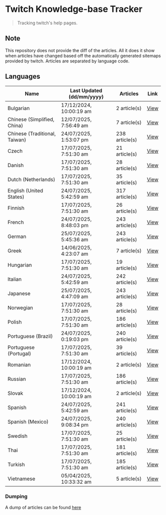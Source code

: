 # Twitch Knowledge-base Tracker
> Tracking twitch's help pages. 

## Note
This repository does not provide the diff of the articles. All it does it show when articles have changed based
off the automatically generated sitemaps provided by twitch. Articles are separated by language code.

## Languages

| Name                          | Last Updated (dd/mm/yyyy) | Articles       | Link                   |
|-------------------------------|---------------------------|----------------|------------------------|
| Bulgarian                     | 17/12/2024, 10:00:19 am   | 2 article(s)   | [View](docs/bg.md)     |
| Chinese (Simplified, China)   | 12/07/2025, 7:56:49 am    | 7 article(s)   | [View](docs/zh_CN.md)  |
| Chinese (Traditional, Taiwan) | 24/07/2025, 1:53:07 pm    | 238 article(s) | [View](docs/zh_TW.md)  |
| Czech                         | 17/07/2025, 7:51:30 am    | 21 article(s)  | [View](docs/cs.md)     |
| Danish                        | 17/07/2025, 7:51:30 am    | 28 article(s)  | [View](docs/da.md)     |
| Dutch (Netherlands)           | 17/07/2025, 7:51:30 am    | 35 article(s)  | [View](docs/nl_NL.md)  |
| English (United States)       | 24/07/2025, 5:42:59 am    | 317 article(s) | [View](docs/en_US.md)  |
| Finnish                       | 17/07/2025, 7:51:30 am    | 26 article(s)  | [View](docs/fi.md)     |
| French                        | 24/07/2025, 8:48:03 pm    | 243 article(s) | [View](docs/fr.md)     |
| German                        | 25/07/2025, 5:45:36 am    | 243 article(s) | [View](docs/de.md)     |
| Greek                         | 14/06/2025, 4:23:07 am    | 7 article(s)   | [View](docs/el.md)     |
| Hungarian                     | 17/07/2025, 7:51:30 am    | 19 article(s)  | [View](docs/hu.md)     |
| Italian                       | 24/07/2025, 5:42:59 am    | 242 article(s) | [View](docs/it.md)     |
| Japanese                      | 25/07/2025, 4:47:09 am    | 243 article(s) | [View](docs/ja.md)     |
| Norwegian                     | 17/07/2025, 7:51:30 am    | 28 article(s)  | [View](docs/no.md)     |
| Polish                        | 17/07/2025, 7:51:30 am    | 186 article(s) | [View](docs/pl.md)     |
| Portuguese (Brazil)           | 24/07/2025, 0:19:03 pm    | 240 article(s) | [View](docs/pt_BR.md)  |
| Portuguese (Portugal)         | 17/07/2025, 7:51:30 am    | 39 article(s)  | [View](docs/pt_PT.md)  |
| Romanian                      | 17/12/2024, 10:00:19 am   | 2 article(s)   | [View](docs/ro.md)     |
| Russian                       | 17/07/2025, 7:51:30 am    | 186 article(s) | [View](docs/ru.md)     |
| Slovak                        | 17/12/2024, 10:00:19 am   | 2 article(s)   | [View](docs/sk.md)     |
| Spanish                       | 24/07/2025, 5:42:59 am    | 241 article(s) | [View](docs/es.md)     |
| Spanish (Mexico)              | 24/07/2025, 9:08:34 pm    | 240 article(s) | [View](docs/es_MX.md)  |
| Swedish                       | 17/07/2025, 7:51:30 am    | 25 article(s)  | [View](docs/sv.md)     |
| Thai                          | 17/07/2025, 7:51:30 am    | 181 article(s) | [View](docs/th.md)     |
| Turkish                       | 17/07/2025, 7:51:30 am    | 185 article(s) | [View](docs/tr.md)     |
| Vietnamese                    | 05/04/2025, 10:33:32 am   | 5 article(s)   | [View](docs/vi.md)     |

### Dumping
A dump of articles can be found [here](docs/RAW.md)